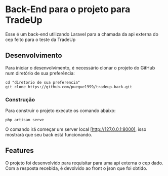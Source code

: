 # Back-End para o projeto para TradeUp

Esse é um back-end utilizando Laravel para a chamada da api externa do cep feito para o teste da TradeUp

## Desenvolvimento

Para iniciar o desenvolvimento, é necessário clonar o projeto do GitHub num diretório de sua preferência:

```shell
cd "diretorio de sua preferencia"
git clone https://github.com/puegue1999/tradeup-back.git
```

### Construção

Para construir o projeto execute os comando abaixo:

```shell
php artisan serve
```

O comando irá começar um server local [http://127.0.0.1:8000], isso mostrará que seu back está funcionando.

## Features

O projeto foi desenvolvido para requisitar para uma api externa o cep dado. Com a resposta recebida, é devolvido ao front o json que foi obtido.